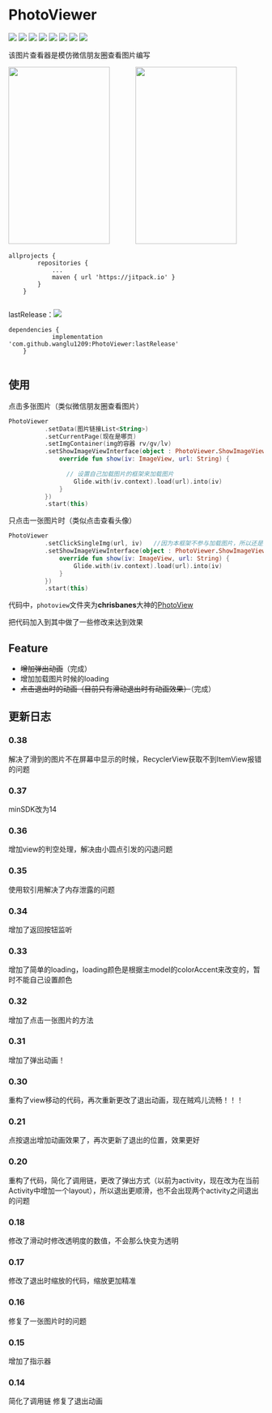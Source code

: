 # PhotoViewer

<p >
	<a><img src="https://img.shields.io/github/release/wanglu1209/PhotoViewer.svg"/></a>
  	<a><img src="https://img.shields.io/github/last-commit/wanglu1209/PhotoViewer.svg"/></a>
	<a><img src="https://img.shields.io/github/issues/wanglu1209/PhotoViewer.svg"/></a>
	<a><img src="https://img.shields.io/github/issues-closed/wanglu1209/PhotoViewer.svg"/></a>
	<a><img src="https://img.shields.io/github/issues-pr/wanglu1209/PhotoViewer.svg"/></a>
	<a><img src="https://img.shields.io/github/issues-pr-closed/wanglu1209/PhotoViewer.svg"/></a>
	<a><img src="https://img.shields.io/github/forks/wanglu1209/PhotoViewer.svg"/></a>
	<a><img src="https://img.shields.io/github/stars/wanglu1209/PhotoViewer.svg"/></a>
</p>

<div>


该图片查看器是模仿微信朋友圈查看图片编写

<div>
<img src="https://github.com/wanglu1209/PhotoViewer/blob/master/gif/new_gif3.gif?raw=true" width="200" height="350" /> &nbsp; &nbsp;&nbsp;&nbsp;&nbsp;&nbsp;&nbsp;&nbsp;&nbsp;&nbsp; <img src="https://github.com/wanglu1209/PhotoViewer/blob/master/gif/gif1.gif?raw=true" width="200" height="350" />

</div>


```Gradle
allprojects {
		repositories {
			...
			maven { url 'https://jitpack.io' }
		}
	}
	
```
lastRelease：<a><img src="https://img.shields.io/github/release/wanglu1209/PhotoViewer.svg"/></a>

```Gradle
dependencies {
	        implementation 'com.github.wanglu1209:PhotoViewer:lastRelease'
	}
	
```

## 使用

点击多张图片（类似微信朋友圈查看图片）

```Kotlin
PhotoViewer
          .setData(图片链接List<String>)
          .setCurrentPage(现在是哪页)
          .setImgContainer(img的容器 rv/gv/lv)
          .setShowImageViewInterface(object : PhotoViewer.ShowImageViewInterface {
              override fun show(iv: ImageView, url: String) {
               
                // 设置自己加载图片的框架来加载图片
                  Glide.with(iv.context).load(url).into(iv)
              }
          })
          .start(this)
```

只点击一张图片时（类似点击查看头像）

```Kotlin
PhotoViewer
          .setClickSingleImg(url, iv)   //因为本框架不参与加载图片，所以还是要写回调方法
          .setShowImageViewInterface(object : PhotoViewer.ShowImageViewInterface {
              override fun show(iv: ImageView, url: String) {
                  Glide.with(iv.context).load(url).into(iv)
              }
          })
          .start(this)
```

代码中，`photoview`文件夹为**chrisbanes**大神的[PhotoView](https://github.com/chrisbanes/PhotoView)

把代码加入到其中做了一些修改来达到效果



## Feature

- ~~增加弹出动画~~（完成）
- 增加加载图片时候的loading
- ~~点击退出时的动画（目前只有滑动退出时有动画效果）~~（完成）


## 更新日志

### 0.38

解决了滑到的图片不在屏幕中显示的时候，RecyclerView获取不到ItemView报错的问题

### 0.37

minSDK改为14

### 0.36

增加view的判空处理，解决由小圆点引发的闪退问题


### 0.35
使用软引用解决了内存泄露的问题

### 0.34
增加了返回按钮监听

### 0.33
增加了简单的loading，loading颜色是根据主model的colorAccent来改变的，暂时不能自己设置颜色

### 0.32
增加了点击一张图片的方法

### 0.31
增加了弹出动画！

### 0.30
重构了view移动的代码，再次重新更改了退出动画，现在贼鸡儿流畅！！！

### 0.21
点按退出增加动画效果了，再次更新了退出的位置，效果更好


### 0.20
重构了代码，简化了调用链，更改了弹出方式（以前为activity，现在改为在当前Activity中增加一个layout），所以退出更顺滑，也不会出现两个activity之间退出的问题

### 0.18

修改了滑动时修改透明度的数值，不会那么快变为透明

### 0.17

修改了退出时缩放的代码，缩放更加精准

### 0.16

修复了一张图片时的问题

### 0.15

增加了指示器


### 0.14

简化了调用链
修复了退出动画


